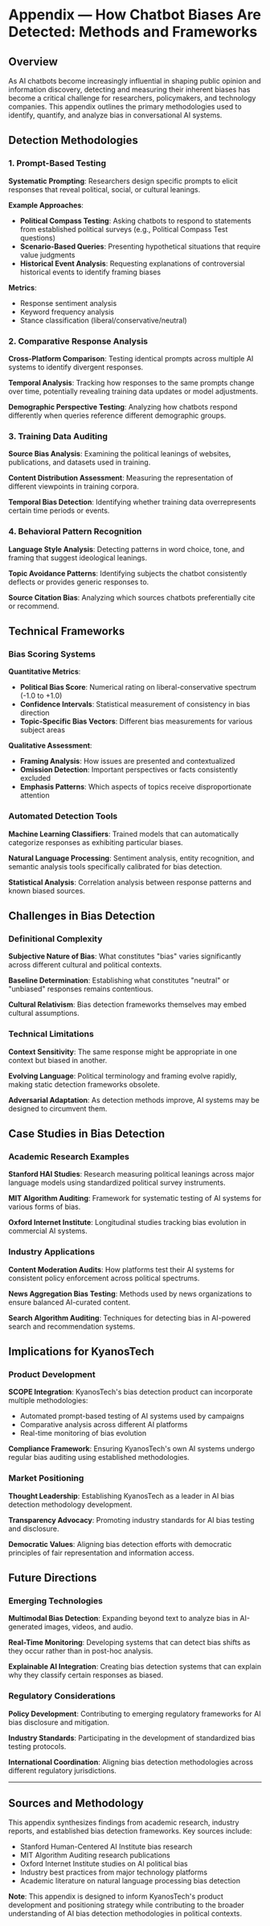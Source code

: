 # Appendix — How Chatbot Biases Are Detected: Methods and Frameworks

## Overview

As AI chatbots become increasingly influential in shaping public opinion and information discovery, detecting and measuring their inherent biases has become a critical challenge for researchers, policymakers, and technology companies. This appendix outlines the primary methodologies used to identify, quantify, and analyze bias in conversational AI systems.

## Detection Methodologies

### 1. **Prompt-Based Testing**

**Systematic Prompting**: Researchers design specific prompts to elicit responses that reveal political, social, or cultural leanings.

**Example Approaches**:
- **Political Compass Testing**: Asking chatbots to respond to statements from established political surveys (e.g., Political Compass Test questions)
- **Scenario-Based Queries**: Presenting hypothetical situations that require value judgments
- **Historical Event Analysis**: Requesting explanations of controversial historical events to identify framing biases

**Metrics**:
- Response sentiment analysis
- Keyword frequency analysis
- Stance classification (liberal/conservative/neutral)

### 2. **Comparative Response Analysis**

**Cross-Platform Comparison**: Testing identical prompts across multiple AI systems to identify divergent responses.

**Temporal Analysis**: Tracking how responses to the same prompts change over time, potentially revealing training data updates or model adjustments.

**Demographic Perspective Testing**: Analyzing how chatbots respond differently when queries reference different demographic groups.

### 3. **Training Data Auditing**

**Source Bias Analysis**: Examining the political leanings of websites, publications, and datasets used in training.

**Content Distribution Assessment**: Measuring the representation of different viewpoints in training corpora.

**Temporal Bias Detection**: Identifying whether training data overrepresents certain time periods or events.

### 4. **Behavioral Pattern Recognition**

**Language Style Analysis**: Detecting patterns in word choice, tone, and framing that suggest ideological leanings.

**Topic Avoidance Patterns**: Identifying subjects the chatbot consistently deflects or provides generic responses to.

**Source Citation Bias**: Analyzing which sources chatbots preferentially cite or recommend.

## Technical Frameworks

### **Bias Scoring Systems**

**Quantitative Metrics**:
- **Political Bias Score**: Numerical rating on liberal-conservative spectrum (-1.0 to +1.0)
- **Confidence Intervals**: Statistical measurement of consistency in bias direction
- **Topic-Specific Bias Vectors**: Different bias measurements for various subject areas

**Qualitative Assessment**:
- **Framing Analysis**: How issues are presented and contextualized
- **Omission Detection**: Important perspectives or facts consistently excluded
- **Emphasis Patterns**: Which aspects of topics receive disproportionate attention

### **Automated Detection Tools**

**Machine Learning Classifiers**: Trained models that can automatically categorize responses as exhibiting particular biases.

**Natural Language Processing**: Sentiment analysis, entity recognition, and semantic analysis tools specifically calibrated for bias detection.

**Statistical Analysis**: Correlation analysis between response patterns and known biased sources.

## Challenges in Bias Detection

### **Definitional Complexity**

**Subjective Nature of Bias**: What constitutes "bias" varies significantly across different cultural and political contexts.

**Baseline Determination**: Establishing what constitutes "neutral" or "unbiased" responses remains contentious.

**Cultural Relativism**: Bias detection frameworks themselves may embed cultural assumptions.

### **Technical Limitations**

**Context Sensitivity**: The same response might be appropriate in one context but biased in another.

**Evolving Language**: Political terminology and framing evolve rapidly, making static detection frameworks obsolete.

**Adversarial Adaptation**: As detection methods improve, AI systems may be designed to circumvent them.

## Case Studies in Bias Detection

### **Academic Research Examples**

**Stanford HAI Studies**: Research measuring political leanings across major language models using standardized political survey instruments.

**MIT Algorithm Auditing**: Framework for systematic testing of AI systems for various forms of bias.

**Oxford Internet Institute**: Longitudinal studies tracking bias evolution in commercial AI systems.

### **Industry Applications**

**Content Moderation Audits**: How platforms test their AI systems for consistent policy enforcement across political spectrums.

**News Aggregation Bias Testing**: Methods used by news organizations to ensure balanced AI-curated content.

**Search Algorithm Auditing**: Techniques for detecting bias in AI-powered search and recommendation systems.

## Implications for KyanosTech

### **Product Development**

**SCOPE Integration**: KyanosTech's bias detection product can incorporate multiple methodologies:
- Automated prompt-based testing of AI systems used by campaigns
- Comparative analysis across different AI platforms
- Real-time monitoring of bias evolution

**Compliance Framework**: Ensuring KyanosTech's own AI systems undergo regular bias auditing using established methodologies.

### **Market Positioning**

**Thought Leadership**: Establishing KyanosTech as a leader in AI bias detection methodology development.

**Transparency Advocacy**: Promoting industry standards for AI bias testing and disclosure.

**Democratic Values**: Aligning bias detection efforts with democratic principles of fair representation and information access.

## Future Directions

### **Emerging Technologies**

**Multimodal Bias Detection**: Expanding beyond text to analyze bias in AI-generated images, videos, and audio.

**Real-Time Monitoring**: Developing systems that can detect bias shifts as they occur rather than in post-hoc analysis.

**Explainable AI Integration**: Creating bias detection systems that can explain why they classify certain responses as biased.

### **Regulatory Considerations**

**Policy Development**: Contributing to emerging regulatory frameworks for AI bias disclosure and mitigation.

**Industry Standards**: Participating in the development of standardized bias testing protocols.

**International Coordination**: Aligning bias detection methodologies across different regulatory jurisdictions.

---

## Sources and Methodology

This appendix synthesizes findings from academic research, industry reports, and established bias detection frameworks. Key sources include:

- Stanford Human-Centered AI Institute bias research
- MIT Algorithm Auditing research publications  
- Oxford Internet Institute studies on AI political bias
- Industry best practices from major technology platforms
- Academic literature on natural language processing bias detection

**Note**: This appendix is designed to inform KyanosTech's product development and positioning strategy while contributing to the broader understanding of AI bias detection methodologies in political contexts.